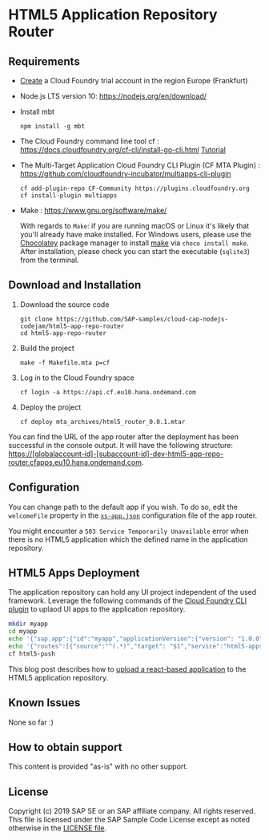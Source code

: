 # HTML5 Application Repository Router


## Requirements
- [Create](https://developers.sap.com/tutorials/cp-cf-create-account.html) a Cloud Foundry trial account in the region Europe (Frankfurt)
- Node.js LTS version 10: <https://nodejs.org/en/download/>
- Install mbt
    ```
    npm install -g mbt
    ```
- The Cloud Foundry command line tool cf : <https://docs.cloudfoundry.org/cf-cli/install-go-cli.html> [Tutorial](https://developers.sap.com/tutorials/cp-cf-download-cli.html)
- The Multi-Target Application Cloud Foundry CLI Plugin (CF MTA Plugin) : <https://github.com/cloudfoundry-incubator/multiapps-cli-plugin>
    ```
    cf add-plugin-repo CF-Community https://plugins.cloudfoundry.org
    cf install-plugin multiapps
    ```
- Make : <https://www.gnu.org/software/make/>

    With regards to `Make`: if you are running macOS or Linux it's likely that you'll already have make installed. For Windows users, please use the [Chocolatey](https://chocolatey.org/) package manager to install [make](https://chocolatey.org/packages/make) via `choco install make`. After installation, please check you can start the executable (`sqlite3`) from the terminal.

## Download and Installation
1. Download the source code
    ```
    git clone https://github.com/SAP-samples/cloud-cap-nodejs-codejam/html5-app-repo-router
    cd html5-app-repo-router
    ```
2. Build the project
    ```
    make -f Makefile.mta p=cf
    ```
3. Log in to the Cloud Foundry space
    ```
    cf login -a https://api.cf.eu10.hana.ondemand.com
    ```
4. Deploy the project
    ```
    cf deploy mta_archives/html5_router_0.0.1.mtar
    ```

You can find the URL of the app router after the deployment has been successful in the console output. It will have the following structure: <https://[globalaccount-id]-[subaccount-id]-dev-html5-app-repo-router.cfapps.eu10.hana.ondemand.com>.

## Configuration
You can change path to the default app if you wish. To do so, edit the `welcomeFile` property in the [`xs-app.json`](router/xs-app.json) configuration file of the app router.

You might encounter a `503 Service Temporarily Unavailable` error when there is no HTML5 application which the defined name in the application repository.

## HTML5 Apps Deployment
The application repository can hold any UI project independent of the used framework.
Leverage the following commands of the [Cloud Foundry CLI plugin](https://sap.github.io/cf-html5-apps-repo-cli-plugin/) to uplaod UI apps to the application repository.
```bash
mkdir myapp
cd myapp
echo '{"sap.app":{"id":"myapp","applicationVersion":{"version": "1.0.0"}}}' > manifest.json
echo '{"routes":[{"source":"^(.*)","target": "$1","service":"html5-apps-repo-rt"}]}' > xs-app.json
cf html5-push
```


This blog post describes how to [upload a react-based application](https://blogs.sap.com/2019/06/03/cloudfoundryfun-5-play-asteroids-powered-by-react-secured-by-sap-cloud-platform/) to the HTML5 application repository.

## Known Issues
None so far :)

## How to obtain support
This content is provided "as-is" with no other support.

## License
Copyright (c) 2019 SAP SE or an SAP affiliate company. All rights reserved.
This file is licensed under the SAP Sample Code License except as noted otherwise in the [LICENSE file](LICENSE).
